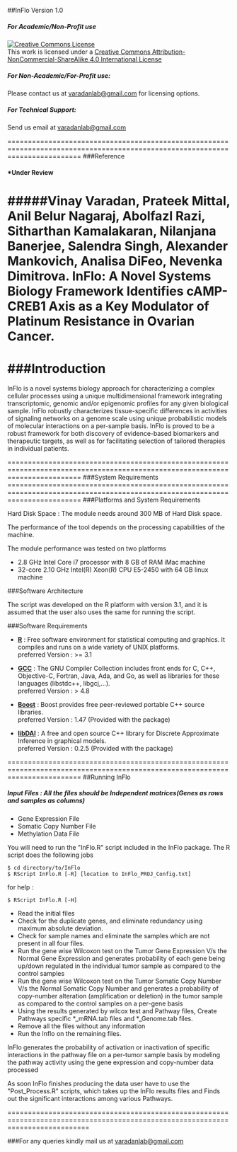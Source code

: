 ##InFlo Version 1.0

##### For Academic/Non-Profit use
<a rel="license" href="http://creativecommons.org/licenses/by-nc-sa/4.0/"><img alt="Creative Commons License" style="border-width:0" src="https://i.creativecommons.org/l/by-nc-sa/4.0/88x31.png" /></a><br />This work is licensed under a <a rel="license" href="http://creativecommons.org/licenses/by-nc-sa/4.0/">Creative Commons Attribution-NonCommercial-ShareAlike 4.0 International License</a>


##### For Non-Academic/For-Profit use:
Please contact us at varadanlab@gmail.com for licensing options. 

##### For Technical Support:
Send us email at varadanlab@gmail.com

==============================================================================================================================
###Reference

#### *Under Review

#####Vinay Varadan, Prateek Mittal, Anil Belur Nagaraj, Abolfazl Razi, Sitharthan Kamalakaran, Nilanjana Banerjee, Salendra Singh, Alexander Mankovich, Analisa DiFeo, Nevenka Dimitrova. InFlo: A Novel Systems Biology Framework Identifies cAMP-CREB1 Axis as a Key Modulator of Platinum Resistance in Ovarian Cancer.
===============================================================================================================================
###Introduction
===============================================================================================================================
<p>InFlo is a novel systems biology approach for characterizing a complex cellular processes using a unique multidimensional framework integrating transcriptomic, genomic and/or epigenomic profiles for any given biological sample. InFlo robustly characterizes tissue-specific differences in activities of signaling networks on a genome scale using unique probabilistic models of molecular interactions on a per-sample basis. InFlo is proved to be a robust framework for both discovery of evidence-based biomarkers and therapeutic targets, as well as for facilitating selection of tailored therapies in individual patients.</p>
==============================================================================================================================
###System Requirements
==============================================================================================================================
###Platforms and System Requirements

Hard Disk Space : The module needs around 300 MB of Hard Disk space.

The performance of the tool depends on the processing capabilities of the machine. 

The module performance was tested on two platforms 
  * 2.8 GHz Intel Core i7 processor with 8 GB of RAM iMac machine
  * 32-core  2.10 GHz Intel(R) Xeon(R) CPU E5-2450 with 64 GB linux machine

###Software Architecture

The script was developed on the R platform with version 3.1, and it is assumed that the user also uses the same for running the script. 

###Software Requirements

 * [**R**](http://www.r-project.org/) : Free software environment for statistical computing and graphics. It compiles and runs on a wide variety of UNIX platforms.
<br> preferred Version : >= 3.1 

* [**GCC**](https://gcc.gnu.org/) : The GNU Compiler Collection includes front ends for C, C++, Objective-C, Fortran, Java, Ada, and Go, as well as libraries for these languages (libstdc++, libgcj,...). 
<br> preferred Version : > 4.8

* [**Boost**](http://www.boost.org/) : Boost provides free peer-reviewed portable C++ source libraries.
<br> preferred Version : 1.47 (Provided with the package)

* [**libDAI**](https://staff.fnwi.uva.nl/j.m.mooij/libDAI/) : A free and open source C++ library for Discrete Approximate Inference in graphical models.
<br> preferred Version : 0.2.5 (Provided with the package)

==============================================================================================================================
##Running InFlo
##### Input Files : All the files should be Independent matrices(Genes as rows and samples as columns)
 * Gene Expression File
 * Somatic Copy Number File
 * Methylation Data File

You will need to run the "InFlo.R" script included in the InFlo package. The R script does the following jobs

    $ cd directory/to/InFlo
    $ RScript InFlo.R [-R] [location to InFlo_PROJ_Config.txt]
for help :

    $ RScript InFlo.R [-H]

 * Read the initial files
 * Check for the duplicate genes, and eliminate redundancy using maximum absolute deviation. 
 * Check for sample names and eliminate the samples which are not present in all four files. 
 * Run the gene wise Wilcoxon test on the Tumor Gene Expression V/s the Normal Gene Expression and generates probability of each gene being up/down regulated in the individual tumor sample as compared to the control samples
 * Run the gene wise Wilcoxon test on the Tumor Somatic Copy Number V/s the Normal Somatic Copy Number and generates a probability of copy-number alteration (amplification or deletion) in the tumor sample as compared to the control samples on a per-gene basis
 * Using the results generated by wilcox test and Pathway files, Create Pathways specific *_mRNA.tab files and *_Genome.tab files.   
 * Remove all the files without any information
 * Run the Inflo on the remaining files. 

<p> InFlo generates the probability of activation or inactivation of specific interactions in the pathway file on a per-tumor sample basis by modeling the pathway activity using the gene expression and copy-number data processed</p>

<p>As soon InFlo finishes producing the data user have to use the "Post_Process.R" scripts, which takes up the InFlo results files and Finds out the significant interactions among various Pathways.</p>
================================================================================================================================

###For any queries kindly mail us at varadanlab@gmail.com
